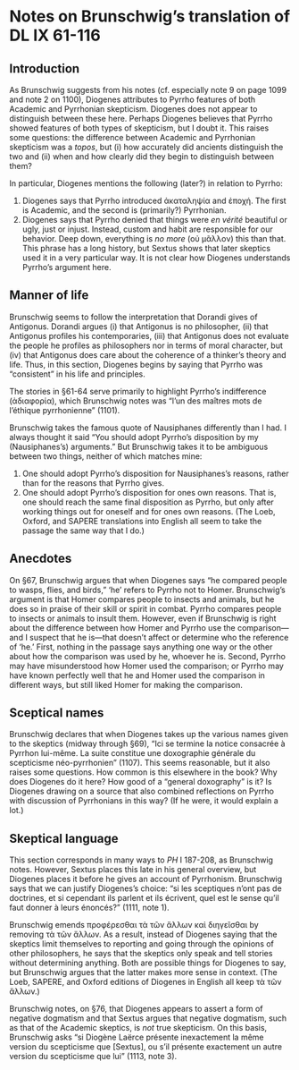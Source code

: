 # Notes on Brunschwig’s translation of DL IX 61-116

## Introduction

As Brunschwig suggests from his notes (cf. especially note 9 on page 1099 and note 2 on 1100), Diogenes attributes to Pyrrho features of both Academic and Pyrrhonian skepticism. Diogenes does not appear to distinguish between these here. Perhaps Diogenes believes that Pyrrho showed features of both types of skepticism, but I doubt it. This raises some questions: the difference between Academic and Pyrrhonian skepticism was a *topos*, but (i) how accurately did ancients distinguish the two and (ii) when and how clearly did they begin to distinguish between them?

In particular, Diogenes mentions the following (later?) in relation to Pyrrho:

1. Diogenes says that Pyrrho introduced ἀκαταληψία and ἐποχή. The first is Academic, and the second is (primarily?) Pyrrhonian.
1. Diogenes says that Pyrrho denied that things were *en vérité* beautiful or ugly, just or injust. Instead, custom and habit are responsible for our behavior. Deep down, everything is *no more* (οὐ μᾶλλον) this than that. This phrase has a long history, but Sextus shows that later skeptics used it in a very particular way. It is not clear how Diogenes understands Pyrrho’s argument here.

## Manner of life

Brunschwig seems to follow the interpretation that Dorandi gives of Antigonus. Dorandi argues (i) that Antigonus is no philosopher, (ii) that Antigonus profiles his contemporaries, (iii) that Antigonus does not evaluate the people he profiles as philosophers nor in terms of moral character, but (iv) that Antigonus does care about the coherence of a thinker’s theory and life. Thus, in this section, Diogenes begins by saying that Pyrrho was “consistent” in his life and principles.

The stories in §61-64 serve primarily to highlight Pyrrho’s indifference (ἀδιαφορία), which Brunschwig notes was “l’un des maîtres mots de l’éthique pyrrhonienne” (1101).

Brunschwig takes the famous quote of Nausiphanes differently than I had. I always thought it said “You should adopt Pyrrho’s disposition by my (Nausiphanes’s) arguments.” But Brunschwig takes it to be ambiguous between two things, neither of which matches mine:
1. One should adopt Pyrrho’s disposition for Nausiphanes’s reasons, rather than for the reasons that Pyrrho gives.
2. One should adopt Pyrrho’s disposition for ones own reasons. That is, one should reach the same final disposition as Pyrrho, but only after working things out for oneself and for ones own reasons.
(The Loeb, Oxford, and SAPERE translations into English all seem to take the passage the same way that I do.)

## Anecdotes

On §67, Brunschwig argues that when Diogenes says “he compared people to wasps, flies, and birds,” ‘he’ refers to Pyrrho not to Homer. Brunschwig’s argument is that Homer compares people to insects and animals, but he does so in praise of their skill or spirit in combat. Pyrrho compares people to insects or animals to insult them. However, even if Brunschwig is right about the difference between how Homer and Pyrrho use the comparison—and I suspect that he is—that doesn’t affect or determine who the reference of ‘he.’ First, nothing in the passage says anything one way or the other about how the comparison was used by he, whoever he is. Second, Pyrrho may have misunderstood how Homer used the comparison; or Pyrrho may have known perfectly well that he and Homer used the comparison in different ways, but still liked Homer for making the comparison.

## Sceptical names

Brunschwig declares that when Diogenes takes up the various names given to the skeptics (midway through §69), “Ici se termine la notice consacrée à Pyrrhon lui-même. La suite constitue une doxographie générale du scepticisme néo-pyrrhonien” (1107). This seems reasonable, but it also raises some questions. How common is this elsewhere in the book? Why does Diogenes do it here? How good of a “general doxography” is it? Is Diogenes drawing on a source that also combined reflections on Pyrrho with discussion of Pyrrhonians in this way? (If he were, it would explain a lot.)

## Skeptical language

This section corresponds in many ways to *PH* I 187-208, as Brunschwig notes. However, Sextus places this late in his general overview, but Diogenes places it before he gives an account of Pyrrhonism. Brunschwig says that we can justify Diogenes’s choice: “si les sceptiques n’ont pas de doctrines, et si cependant ils parlent et ils écrivent, quel est le sense qu’il faut donner à leurs énoncés?” (1111, note 1).

Brunschwig emends προφέρεσθαι τὰ τῶν ἄλλων καὶ διηγεῖσθαι by removing τὰ τῶν ἄλλων. As a result, instead of Diogenes saying that the skeptics limit themselves to reporting and going through the opinions of other philosophers, he says that the skeptics only speak and tell stories without determining anything. Both are possible things for Diogenes to say, but Brunschwig argues that the latter makes more sense in context. (The Loeb, SAPERE, and Oxford editions of Diogenes in English all keep τὰ τῶν ἄλλων.)

Brunschwig notes, on §76, that Diogenes appears to assert a form of negative dogmatism and that Sextus argues that negative dogmatism, such as that of the Academic skeptics, is *not* true skepticism. On this basis, Brunschwig asks “si Diogène Laërce présente inexactement la même version du scepticisme que [Sextus], ou s’il présente exactement un autre version du scepticisme que lui” (1113, note 3).
